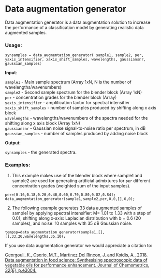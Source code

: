 # Data augmentation generator
Data augmentation generator is a data augmentation solution to increase the performance of a classification model by generating realistic data augmented samples.

### Usage:
  ```synsamples = data_augmentation_generator( sample1, sample2, per, yaxis_intensifier, xaxis_shift_samples, wavelengths, gaussiansnr, gaussian_samples)``` 
 
**Input**:

 `sample1` - Main sample spectrum (Array 1xN, N is the number of
             wavelengths/wavenumbers)  
 `sample2` - Second sample spectrum for the blender block (Array 1xN)  
 `per` - concentration grades for the blender block (Array)  
 `yaxis_intensifier` - amplification factor for spectral intensifier  
 `xaxis_shift_samples` - number of samples produced by shifting
                         along x axis block  
 `wavelengths` - wavelengths/wavenumbers of the spectra needed
                 for the shifting along x axis block (Array 1xN)  
 `gaussiansnr` - Gaussian noise signal-to-noise ratio per spectrum, in dB  
 `gaussian_samples` - number of samples produced by adding noise
                      block
              
 **Output**:
 
 `synsamples` - the generated spectra.   

### Examples:
1. This example makes use of the blender block where sample1 and sample2 are used for generating artificial admixtures for `per` different concentration grades (weighted sum of the input samples).
```
per=[0.16,0.18,0.20,0.40,0.60,0.70,0.80,0.82,0.84];
data_augmentation_generator(sample1,sample2,per,0,0,[],0,0); 
```
2. The following example generates 33 data augmented samples of sample1 by applying spectral intensifier: M= 1.01 to 1.33 with a step of 0.01, shifting along x-axis: Laplacian distribution with b = 0.6 (20 samples), and noise: 10 samples with 35 dB Gaussian noise.  

```tempsp=data_augmentation_generator(sample1,[],[],33,20,wavelengths,35,10);```

If you use data augmentation generator we would appreciate a citation to:

[Georgouli, K., Osorio, M.T., Martinez Del Rincon, J. and Koidis, A., 2018. Data augmentation in food science: Synthesising spectroscopic data of vegetable oils for performance enhancement. Journal of Chemometrics, 32(6), p.e3004.](https://onlinelibrary.wiley.com/doi/full/10.1002/cem.3004?casa_token=2nxP1jZQdssAAAAA%3AZKK6sp65Uz1PsfCD5oJEqUP9vIyaJ1LkGbFPEagIQMuDNCnQYm2WceB0dB_tLzRi5pqUWkc43yALAYw)

